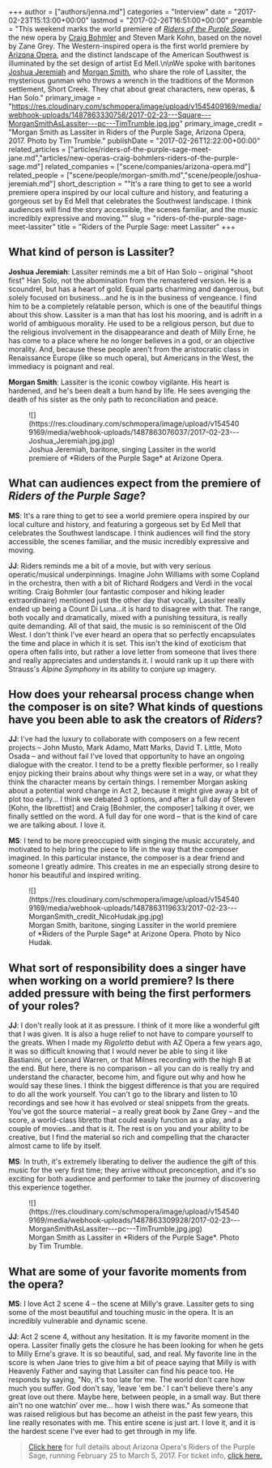 +++
author = ["authors/jenna.md"]
categories = "Interview"
date = "2017-02-23T15:13:00+00:00"
lastmod = "2017-02-26T16:51:00+00:00"
preamble = "This weekend marks the world premiere of [*Riders of the Purple Sage*](http://www.azopera.org/performances/riders-purple-sage), the new opera by [Craig Bohmler](/new-operas-craig-bohmlers-riders-of-the-purple-sage/) and Steven Mark Kohn, based on the novel by Zane Grey. The Western-inspired opera is the first world premiere by [Arizona Opera](/scene/companies/arizona-opera/), and the distinct landscape of the American Southwest is illuminated by the set design of artist Ed Mell.\n\nWe spoke with baritones [Joshua Jeremiah](/scene/people/joshua-jeremiah/) and [Morgan Smith](/scene/people/morgan-smith/), who share the role of Lassiter, the mysterious gunman who throws a wrench in the traditions of the Mormon settlement, Short Creek. They chat about great characters, new operas, & Han Solo."
primary_image = "https://res.cloudinary.com/schmopera/image/upload/v1545409169/media/webhook-uploads/1487863330758/2017-02-23---Square---MorganSmithAsLassiter---pc---TimTrumble.jpg.jpg"
primary_image_credit = "Morgan Smith as Lassiter in Riders of the Purple Sage, Arizona Opera, 2017. Photo by Tim Trumble."
publishDate = "2017-02-26T12:22:00+00:00"
related_articles = ["articles/riders-of-the-purple-sage-meet-jane.md","articles/new-operas-craig-bohmlers-riders-of-the-purple-sage.md"]
related_companies = ["scene/companies/arizona-opera.md"]
related_people = ["scene/people/morgan-smith.md","scene/people/joshua-jeremiah.md"]
short_description = "&quot;It&#039;s a rare thing to get to see a world premiere opera inspired by our local culture and history, and featuring a gorgeous set by Ed Mell that celebrates the Southwest landscape. I think audiences will find the story accessible, the scenes familiar, and the music incredibly expressive and moving.&quot;"
slug = "riders-of-the-purple-sage-meet-lassiter"
title = "Riders of the Purple Sage: meet Lassiter"
+++

## What kind of person is Lassiter?

**Joshua Jeremiah**: Lassiter reminds me a bit of Han Solo – original "shoot first" Han Solo, not the abomination from the remastered version. He is a scoundrel, but has a heart of gold. Equal parts charming and dangerous, but solely focused on business...and he is in the business of vengeance. I find him to be a completely relatable person, which is one of the beautiful things about this show. Lassiter is a man that has lost his mooring, and is adrift in a world of ambiguous morality. He used to be a religious person, but due to the religious involvement in the disappearance and death of Milly Erne, he has come to a place where he no longer believes in a god, or an objective morality. And, because these people aren't from the aristocratic class in Renaissance Europe (like so much opera), but Americans in the West, the immediacy is poignant and real.

**Morgan Smith**: Lassiter is the iconic cowboy vigilante. His heart is hardened, and he's been dealt a bum hand by life. He sees avenging the death of his sister as the only path to reconciliation and peace.

<figure data-type="image">
![](https://res.cloudinary.com/schmopera/image/upload/v1545409169/media/webhook-uploads/1487863076037/2017-02-23---Joshua_Jeremiah.jpg.jpg)
<figcaption>Joshua Jeremiah, baritone, singing Lassiter in the world premiere of *Riders of the Purple Sage* at Arizone Opera.</figcaption>
</figure>

## What can audiences expect from the premiere of *Riders of the Purple Sage*?

**MS**: It's a rare thing to get to see a world premiere opera inspired by our local culture and history, and featuring a gorgeous set by Ed Mell that celebrates the Southwest landscape. I think audiences will find the story accessible, the scenes familiar, and the music incredibly expressive and moving. 

**JJ**: Riders reminds me a bit of a movie, but with very serious operatic/musical underpinnings. Imagine John Williams with some Copland in the orchestra, then with a bit of Richard Rodgers and Verdi in the vocal writing. Craig Bohmler (our fantastic composer and hiking leader extraordinaire) mentioned just the other day that vocally, Lassiter really ended up being a Count Di Luna...it is hard to disagree with that. The range, both vocally and dramatically, mixed with a punishing tessitura, is really quite demanding. All of that said, the music is so reminiscent of the Old West. I don't think I've ever heard an opera that so perfectly encapsulates the time and place in which it is set. This isn't the kind of exoticism that opera often falls into, but rather a love letter from someone that lives there and really appreciates and understands it. I would rank up it up there with Strauss's *Alpine Symphony* in its ability to conjure up imagery.

## How does your rehearsal process change when the composer is on site? What kinds of questions have you been able to ask the creators of *Riders*?

**JJ**: I've had the luxury to collaborate with composers on a few recent projects – John Musto, Mark Adamo, Matt Marks, David T. Little, Moto Osada – and without fail I've loved that opportunity to have an ongoing dialogue with the creator. I tend to be a pretty flexible performer, so I really enjoy picking their brains about why things were set in a way, or what they think the character means by certain things. I remember Morgan asking about a potential word change in Act 2, because it might give away a bit of plot too early... I think we debated 3 options, and after a full day of Steven [Kohn, the librettist] and Craig [Bohmler, the composer] talking it over, we finally settled on the word. A full day for one word – that is the kind of care we are talking about. I love it.

**MS**: I tend to be more preoccupied with singing the music accurately, and motivated to help bring the piece to life in the way that the composer imagined. In this particular instance, the composer is a dear friend and someone I greatly admire. This creates in me an especially strong desire to honor his beautiful and inspired writing.

<figure data-type="image">
![](https://res.cloudinary.com/schmopera/image/upload/v1545409169/media/webhook-uploads/1487863119633/2017-02-23---MorganSmith_credit_NicoHudak.jpg.jpg)
<figcaption>Morgan Smith, baritone, singing Lassiter in the world premiere of *Riders of the Purple Sage* at Arizone Opera. Photo by Nico Hudak.</figcaption>
</figure>

## What sort of responsibility does a singer have when working on a world premiere? Is there added pressure with being the first performers of your roles?

**JJ**: I don't really look at it as pressure. I think of it more like a wonderful gift that I was given. It is also a huge relief to not have to compare yourself to the greats. When I made my *Rigoletto* debut with AZ Opera a few years ago, it was so difficult knowing that I would never be able to sing it like Bastianini, or Leonard Warren, or that Milnes recording with the high B at the end. But here, there is no comparison – all you can do is really try and understand the character, become him, and figure out why and how he would say these lines. I think the biggest difference is that you are required to do all the work yourself. You can't go to the library and listen to 10 recordings and see how it has evolved or steal snippets from the greats. You've got the source material – a really great book by Zane Grey – and the score, a world-class libretto that could easily function as a play, and a couple of movies...and that is it. The rest is on you and your ability to be creative, but I find the material so rich and compelling that the character almost came to life by itself.

**MS**: In truth, it's extremely liberating to deliver the audience the gift of this music for the very first time; they arrive without preconception, and it's so exciting for both audience and performer to take the journey of discovering this experience together.

<figure data-type="image">
![](https://res.cloudinary.com/schmopera/image/upload/v1545409169/media/webhook-uploads/1487863309928/2017-02-23---MorganSmithAsLassiter---pc---TimTrumble.jpg.jpg)
<figcaption>Morgan Smith as Lassiter in *Riders of the Purple Sage*. Photo by Tim Trumble.</figcaption>
</figure>

## What are some of your favorite moments from the opera?

**MS**: I love Act 2 scene 4 – the scene at Milly's grave. Lassiter gets to sing some of the most beautiful and touching music in the opera. It is an incredibly vulnerable and dynamic scene.

**JJ**: Act 2 scene 4, without any hesitation. It is my favorite moment in the opera. Lassiter finally gets the closure he has been looking for when he gets to Milly Erne's grave. It is so beautiful, sad, and real. My favorite line in the score is when Jane tries to give him a bit of peace saying that Milly is with Heavenly Father and saying that Lassiter can find his peace too. He responds by saying, "No, it's too late for me. The world don't care how much you suffer. God don't say, 'leave 'em be.' I can't believe there's any great love out there. Maybe here, between people, in a small way. But there ain't no one watchin’ over me... how I wish there was." As someone that was raised religious but has become an atheist in the past few years, this line really resonates with me. This entire scene is just art. I love it, and it is the hardest scene I've ever had to get through in my life.

>[Click here](http://www.azopera.org/performances/riders-purple-sage) for full details about Arizona Opera's Riders of the Purple Sage, running February 25 to March 5, 2017. For ticket info, [click here.](http://tickets.azopera.org/single/EventListing.aspx#riders)
